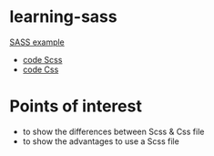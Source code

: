 # learning-sass
[SASS example](https://pierreweets.github.io/learning-sass/index.html) 
  * [code Scss](https://github.com/PierreWeets/learning-sass/blob/master/assets/scss/style.scss)
  * [code Css](https://github.com/PierreWeets/learning-sass/blob/master/assets/css/style.css)

# Points of interest
* to show the differences between Scss & Css file
* to show the advantages to use a Scss file
